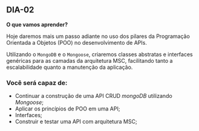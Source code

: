 ## DIA-02

**O que vamos aprender?**

Hoje daremos mais um passo adiante no uso dos pilares da Programação Orientada a Objetos (POO) no desenvolvimento de APIs.

Utilizando o  `MongoDB`  e o  `Mongoose`, criaremos classes abstratas e interfaces genéricas para as camadas da arquitetura MSC, facilitando tanto a escalabilidade quanto a manutenção da aplicação.

### Você será capaz de:

-   Continuar a construção de uma API CRUD  _mongoDB_  utilizando  _Mongoose_;
-   Aplicar os princípios de POO em uma API;
-   Interfaces;
-   Construir e testar uma API com arquitetura MSC;

